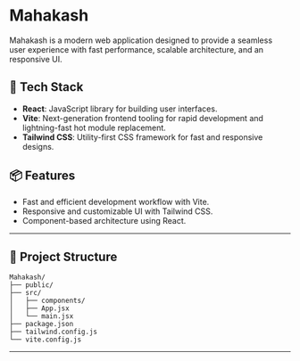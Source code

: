 # Mahakash

Mahakash is a modern web application designed to provide a seamless user experience with fast performance, scalable architecture, and an responsive UI.

## 🚀 Tech Stack

- **React**: JavaScript library for building user interfaces.
- **Vite**: Next-generation frontend tooling for rapid development and lightning-fast hot module replacement.
- **Tailwind CSS**: Utility-first CSS framework for fast and responsive designs.

## 📦 Features

- Fast and efficient development workflow with Vite.
- Responsive and customizable UI with Tailwind CSS.
- Component-based architecture using React.

---

## 📁 Project Structure

```
Mahakash/
├── public/
├── src/
│   ├── components/
│   ├── App.jsx
│   └── main.jsx
├── package.json
├── tailwind.config.js
└── vite.config.js
```

---
